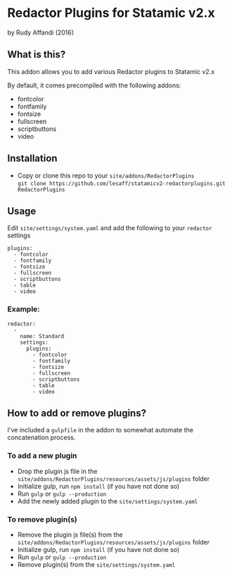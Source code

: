 # Redactor Plugins for Statamic v2.x
by Rudy Affandi (2016)

## What is this?
This addon allows you to add various Redactor plugins to Statamic v2.x

By default, it comes precompiled with the following addons:

- fontcolor
- fontfamily
- fontsize
- fullscreen
- scriptbuttons
- video

## Installation
- Copy or clone this repo to your `site/addons/RedactorPlugins`  
`git clone https://github.com/lesaff/statamicv2-redactorplugins.git RedactorPlugins`

## Usage
Edit `site/settings/system.yaml` and add the following to your `redactor` settings

```
plugins:  
  - fontcolor  
  - fontfamily  
  - fontsize  
  - fullscreen  
  - scriptbuttons  
  - table  
  - video   
```

### Example:

```
redactor:
  - 
    name: Standard
    settings:
      plugins:
        - fontcolor
        - fontfamily
        - fontsize
        - fullscreen
        - scriptbuttons
        - table
        - video     
```

## How to add or remove plugins?
I've included a `gulpfile` in the addon to somewhat automate the concatenation process. 

### To add a new plugin
- Drop the plugin js file in the `site/addons/RedactorPlugins/resources/assets/js/plugins` folder
- Initialize gulp, run `npm install` (if you have not done so)
- Run `gulp` or `gulp --production`
- Add the newly added plugin to the `site/settings/system.yaml`

### To remove plugin(s)
- Remove the plugin js file(s) from the `site/addons/RedactorPlugins/resources/assets/js/plugins` folder
- Initialize gulp, run `npm install` (if you have not done so)
- Run `gulp` or `gulp --production`
- Remove plugin(s) from the `site/settings/system.yaml`
